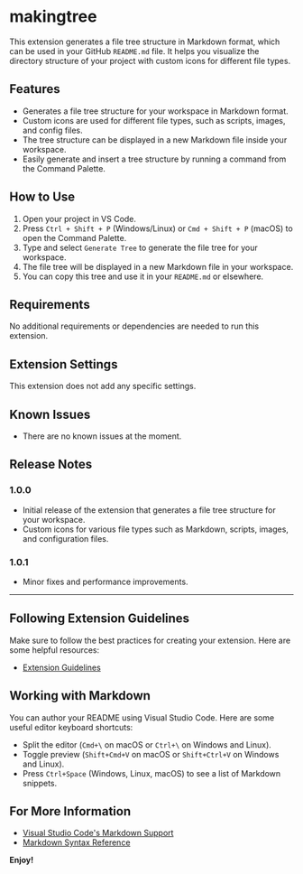 # makingtree

This extension generates a file tree structure in Markdown format, which can be used in your GitHub `README.md` file. It helps you visualize the directory structure of your project with custom icons for different file types.

## Features

- Generates a file tree structure for your workspace in Markdown format.
- Custom icons are used for different file types, such as scripts, images, and config files.
- The tree structure can be displayed in a new Markdown file inside your workspace.
- Easily generate and insert a tree structure by running a command from the Command Palette.

## How to Use

1. Open your project in VS Code.
2. Press `Ctrl + Shift + P` (Windows/Linux) or `Cmd + Shift + P` (macOS) to open the Command Palette.
3. Type and select `Generate Tree` to generate the file tree for your workspace.
4. The file tree will be displayed in a new Markdown file in your workspace.
5. You can copy this tree and use it in your `README.md` or elsewhere.

## Requirements

No additional requirements or dependencies are needed to run this extension.

## Extension Settings

This extension does not add any specific settings.

## Known Issues

- There are no known issues at the moment.

## Release Notes

### 1.0.0

- Initial release of the extension that generates a file tree structure for your workspace.
- Custom icons for various file types such as Markdown, scripts, images, and configuration files.

### 1.0.1

- Minor fixes and performance improvements.

---

## Following Extension Guidelines

Make sure to follow the best practices for creating your extension. Here are some helpful resources:

- [Extension Guidelines](https://code.visualstudio.com/api/references/extension-guidelines)

## Working with Markdown

You can author your README using Visual Studio Code. Here are some useful editor keyboard shortcuts:

- Split the editor (`Cmd+\` on macOS or `Ctrl+\` on Windows and Linux).
- Toggle preview (`Shift+Cmd+V` on macOS or `Shift+Ctrl+V` on Windows and Linux).
- Press `Ctrl+Space` (Windows, Linux, macOS) to see a list of Markdown snippets.

## For More Information

- [Visual Studio Code's Markdown Support](http://code.visualstudio.com/docs/languages/markdown)
- [Markdown Syntax Reference](https://help.github.com/articles/markdown-basics/)

**Enjoy!**
